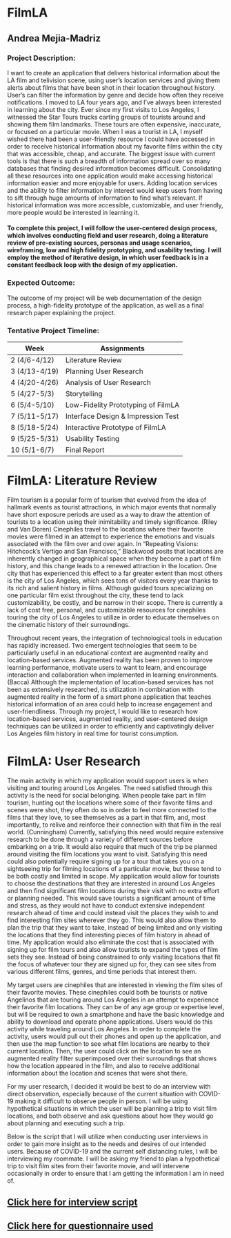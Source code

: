 # FilmLA
## Andrea Mejia-Madriz

### Project Description:
I want to create an application that delivers historical information about the LA film and telivision scene, using user’s location services and giving them alerts about films that have been shot in their location throughout history. User’s can filter the information by genre and decide how often they receive notifications. 
I moved to LA four years ago, and I’ve always been interested in learning about the city. Ever since my first visits to Los Angeles, I witnessed the Star Tours trucks carting groups of tourists around and showing them film landmarks. These tours are often expensive, inaccurate, or focused on a particular movie. When I was a tourist in LA, I myself wished there had been a user-friendly resource I could have accessed in order to receive historical information about my favorite films within the city that was accessible, cheap, and accurate. 
The biggest issue with current tools is that there is such a breadth of information spread over so many databases that finding desired information becomes difficult. Consolidating all these resources into one application would make accessing historical information easier and more enjoyable for users. Adding location services and the ability to filter information by interest would keep users from having to sift through huge amounts of information to find what’s relevant. If historical information was more accessible, customizable, and user friendly, more people would be interested in learning it. 
#### To complete this project, I will follow the user-centered design process, which involves conducting field and user research, doing a literature review of pre-existing sources, personas and usage scenarios, wireframing, low and high fidelity prototyping, and usability testing. I will employ the method of iterative design, in which user feedback is in a constant feedback loop with the design of my application. 

### Expected Outcome:
The outcome of my project will be web documentation of the design process, a high-fidelity prototype of the application, as well as a final research paper explaining the project. 

### Tentative Project Timeline: 

Week | Assignments
------------ | -------------
2 (4/6-4/12) | Literature Review
3 (4/13-4/19) | Planning User Research
4 (4/20-4/26) | Analysis of User Research
5 (4/27-5/3) | Storytelling
6 (5/4-5/10) | Low-Fidelity Prototyping of FilmLA
7 (5/11-5/17) | Interface Design & Impression Test
8 (5/18-5/24) | Interactive Prototype of FilmLA
9 (5/25-5/31) | Usability Testing
10 (5/1-6/7) | Final Report

# FilmLA: Literature Review

  Film tourism is a popular form of tourism that evolved from the idea of hallmark events as tourist attractions, in which major events that normally have short exposure periods are used as a way to draw the attention of tourists to a location using their inimitability and timely significance. (Riley and Van Doren) Cinephiles travel to the locations where their favorite movies were filmed in an attempt to experience the emotions and visuals associated with the film over and over again. In “Repeating Visions: Hitchcock’s Vertigo and San Francisco,” Blackwood posits that locations are inherently changed in geographical space when they become a part of film history, and this change leads to a renewed attraction in the location. One city that has experienced this effect to a far greater extent than most others is the city of Los Angeles, which sees tons of visitors every year thanks to its rich and salient history in films. Although guided tours specializing on one particular film exist throughout the city, these tend to lack customizability, be costly, and be narrow in their scope. There is currently a lack of cost free, personal, and customizable resources for cinephiles touring the city of Los Angeles to utilize in order to educate themselves on the cinematic history of their surroundings.

  Throughout recent years, the integration of technological tools in education has rapidly increased. Two emergent technologies that seem to be particularly useful in an educational context are augmented reality and location-based services. Augmented reality has been proven to improve learning performance, motivate users to want to learn, and encourage interaction and collaboration when implemented in learning environments. (Bacca) Although the implementation of location-based services has not been as extensively researched, its utilization in combination with augmented reality in the form of a smart phone application that teaches historical information of an area could help to increase engagement and user-friendliness. Through my project, I would like to research how location-based services, augmented reality, and user-centered design techniques can be utilized in order to efficiently and captivatingly deliver Los Angeles film history in real time for tourist consumption.   

# FilmLA: User Research
  The main activity in which my application would support users is when visiting and touring around Los Angeles. The need satisfied through this activity is the need for social belonging. When people take part in film tourism, hunting out the locations where some of their favorite films and scenes were shot, they often do so in order to feel more connected to the films that they love, to see themselves as a part in that film, and, most importantly, to relive and reinforce their connection with that film in the real world. (Cunningham) Currently, satisfying this need would require extensive research to be done through a variety of different sources before embarking on a trip. It would also require that much of the trip be planned around visiting the film locations you want to visit. Satisfying this need could also potentially require signing up for a tour that takes you on a sightseeing trip for filming locations of a particular movie, but these tend to be both costly and limited in scope. My application would allow for tourists to choose the destinations that they are interested in around Los Angeles and then find significant film locations during their visit with no extra effort or planning needed. This would save tourists a significant amount of time and stress, as they would not have to conduct extensive independent research ahead of time and could instead visit the places they wish to and find interesting film sites wherever they go. This would also allow them to plan the trip that they want to take, instead of being limited and only visiting the locations that they find interesting pieces of film history in ahead of time. My application would also eliminate the cost that is associated with signing up for film tours and also allow tourists to expand the types of film sets they see. Instead of being constrained to only visiting locations that fit the focus of whatever tour they are signed up for, they can see sites from various different films, genres, and time periods that interest them. 
  
  My target users are cinephiles that are interested in viewing the film sites of their favorite movies. These cinephiles could both be tourists or native Angelinos that are touring around Los Angeles in an attempt to experience their favorite film locations. They can be of any age group or expertise level, but will be required to own a smartphone and have the basic knowledge and ability to download and operate phone applications. Users would do this activity while traveling around Los Angeles. In order to complete the activity, users would pull out their phones and open up the application, and then use the map function to see what film locations are nearby to their current location. Then, the user could click on the location to see an augmented reality filter superimposed over their surroundings that shows how the location appeared in the film, and also to receive additional information about the location and scenes that were shot there. 
  
  For my user research, I decided it would be best to do an interview with direct observation, especially because of the current situation with COVID-19 making it difficult to observe people in person. I will be using hypothetical situations in which the user will be planning a trip to visit film locations, and both observe and ask questions about how they would go about planning and executing such a trip. 
  
  Below is the script that I will utilize when conducting user interviews in order to gain more insight as to the needs and desires of our intended users. Because of COVID-19 and the current self distancing rules, I will be interviewing my roommate. I will be asking my friend to plan a hypothetical trip to visit film sites from their favorite movie, and will intervene occasionally in order to ensure that I am getting the information I am in need of. 
## [Click here for interview script](https://docs.google.com/document/d/1PR3_favaV3D3A4HVBugveDd5hbhP6FEjaxC4I1heFsY/edit?usp=sharing) 

## [Click here for questionnaire used](https://docs.google.com/forms/d/e/1FAIpQLSeuQY1IZUJxcUMwyUd_kj2n-j0te283AnriS5QSS6EVPjx0eA/viewform?usp=sf_link)
